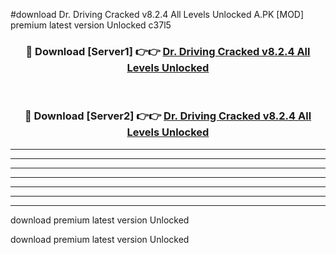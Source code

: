 #download Dr. Driving Cracked v8.2.4 All Levels Unlocked A.PK [MOD] premium latest version Unlocked c37l5 



<div align="center">
<h3>🔴 Download [Server1] 👉👉 <a href="https://download1apk.web.app/">Dr. Driving Cracked v8.2.4 All Levels Unlocked</a></h3><br>

<h3>🔴 Download [Server2] 👉👉 <a href="https://download1apk.web.app/">Dr. Driving Cracked v8.2.4 All Levels Unlocked</a></h3>
</div>





----------------------------------------------------------

----------------------------------------------------------

----------------------------------------------------------

----------------------------------------------------------

----------------------------------------------------------

----------------------------------------------------------

----------------------------------------------------------

download premium latest version Unlocked

download premium latest version Unlocked
